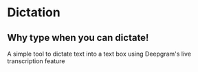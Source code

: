 # Dictation
## Why type when you can dictate!

A simple tool to dictate text into a text box using Deepgram's live transcription feature
